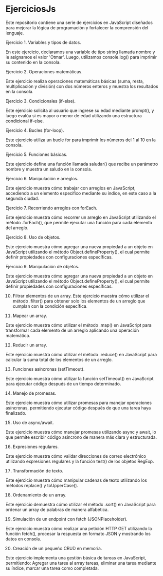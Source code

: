# EjerciciosJs

Este repositorio contiene una serie de ejercicios en JavaScript diseñados para mejorar la lógica de programación y fortalecer la comprensión del lenguaje.

Ejercicio 1. Variables y tipos de datos.

En este ejercicio, declaramos una variable de tipo string llamada nombre y le asignamos el valor 'Otmar'. Luego, utilizamos console.log() para imprimir su contenido en la consola.


Ejercicio 2. Operaciones matemáticas.

Este ejercicio realiza operaciones matemáticas básicas (suma, resta, multiplicación y división) con dos números enteros y muestra los resultados en la consola.

Ejercicio 3. Condicionales (if-else).

Este ejercicio solicita al usuario que ingrese su edad mediante prompt(), y luego evalúa si es mayor o menor de edad utilizando una estructura condicional if-else.

Ejercicio 4. Bucles (for-loop).

Este ejercicio utiliza un bucle for para imprimir los números del 1 al 10 en la consola.

Ejercicio 5. Funciones básicas.

Este ejercicio define una función llamada saludar() que recibe un parámetro nombre y muestra un saludo en la consola.

Ejercicio 6. Manipulación e arreglos.

Este ejercicio muestra cómo trabajar con arreglos en JavaScript, accediendo a un elemento específico mediante su índice, en este caso a la segunda ciudad.

Ejercicio 7. Recorriendo arreglos con forEach.

Este ejercicio muestra cómo recorrer un arreglo en JavaScript utilizando el método .forEach(), que permite ejecutar una función para cada elemento del arreglo.

Ejercicio 8. Uso de objetos.

Este ejercicio muestra cómo agregar una nueva propiedad a un objeto en JavaScript utilizando el método Object.defineProperty(), el cual permite definir propiedades con configuraciones específicas.

Ejercicio 9. Manipulación de objetos.

Este ejercicio muestra cómo agregar una nueva propiedad a un objeto en JavaScript utilizando el método Object.defineProperty(), el cual permite definir propiedades con configuraciones específicas.

10. Filtrar elementos de un array.
Este ejercicio muestra cómo utilizar el método .filter() para obtener solo los elementos de un arreglo que cumplan con la condición específica.

11. Mapear un array.

Este ejercicio muestra cómo utilizar el método .map() en JavaScript para transformar cada elemento de un arreglo aplicando una operación matemática.

12. Reducir un array.

Este ejercicio muestra cómo utilizar el método .reduce() en JavaScript para calcular la suma total de los elementos de un arreglo.

13. Funciones asíncronas (setTimeout).

Este ejercicio muestra cómo utilizar la función setTimeout() en JavaScript para ejecutar código después de un tiempo determinado.

14. Manejo de promesas.

Este ejercicio muestra cómo utilizar promesas para manejar operaciones asíncronas, permitiendo ejecutar código después de que una tarea haya finalizado.

15. Uso de async/await.

Este ejercicio muestra cómo manejar promesas utilizando async y await, lo que permite escribir código asíncrono de manera más clara y estructurada.

16. Expresiones regulares.

Este ejercicio muestra cómo validar direcciones de correo electrónico utilizando expresiones regulares y la función test() de los objetos RegExp.

17. Transformación de texto.

Este ejercicio muestra cómo manipular cadenas de texto utilizando los métodos replace() y toUpperCase().

18. Ordenamiento de un array.

Este ejercicio demuestra cómo utilizar el método .sort() en JavaScript para ordenar un array de palabras de manera alfabética.

19. Simulación de un endpoint con fetch (JSONPlaceholder).

Este ejercicio muestra cómo realizar una petición HTTP GET utilizando la función fetch(), procesar la respuesta en formato JSON y mostrando los datos en consola.

20. Creación de un pequeño CRUD en memoria.

Este ejercicio implementa una gestión básica de tareas en JavaScript, permitiendo: Agregar una tarea al array tareas, eliminar una tarea mediante su índice, marcar una tarea como completada.

